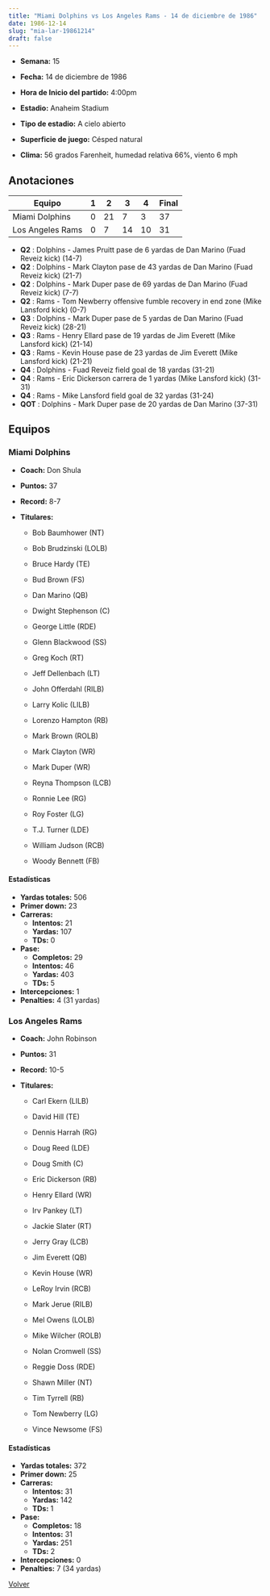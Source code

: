 ```yaml
---
title: "Miami Dolphins vs Los Angeles Rams - 14 de diciembre de 1986"
date: 1986-12-14
slug: "mia-lar-19861214"
draft: false
---
```


* **Semana:** 15
* **Fecha:** 14 de diciembre de 1986

* **Hora de Inicio del partido:** 4:00pm
* **Estadio:** Anaheim Stadium
* **Tipo de estadio:** A cielo abierto
* **Superficie de juego:** Césped natural
* **Clima:** 56 grados Farenheit, humedad relativa 66%, viento 6 mph





## Anotaciones
| Equipo | 1 | 2 | 3 | 4 | Final |
|--------|---|---|---|---|-------|
| Miami Dolphins  | 0 | 21 | 7 | 3  | 37 |
| Los Angeles Rams  | 0 | 7 | 14 | 10  | 31 |
* **Q2** : Dolphins - James Pruitt pase de 6 yardas de Dan Marino (Fuad Reveiz kick) (14-7)
* **Q2** : Dolphins - Mark Clayton pase de 43 yardas de Dan Marino (Fuad Reveiz kick) (21-7)
* **Q2** : Dolphins - Mark Duper pase de 69 yardas de Dan Marino (Fuad Reveiz kick) (7-7)
* **Q2** : Rams - Tom Newberry offensive fumble recovery in end zone (Mike Lansford kick) (0-7)
* **Q3** : Dolphins - Mark Duper pase de 5 yardas de Dan Marino (Fuad Reveiz kick) (28-21)
* **Q3** : Rams - Henry Ellard pase de 19 yardas de Jim Everett (Mike Lansford kick) (21-14)
* **Q3** : Rams - Kevin House pase de 23 yardas de Jim Everett (Mike Lansford kick) (21-21)
* **Q4** : Dolphins - Fuad Reveiz field goal de 18 yardas (31-21)
* **Q4** : Rams - Eric Dickerson carrera de 1 yardas (Mike Lansford kick) (31-31)
* **Q4** : Rams - Mike Lansford field goal de 32 yardas (31-24)
* **QOT** : Dolphins - Mark Duper pase de 20 yardas de Dan Marino (37-31)


## Equipos


### Miami Dolphins
* **Coach:** Don Shula
* **Puntos:** 37
* **Record:** 8-7
* **Titulares:** 

  * Bob Baumhower (NT) 

  * Bob Brudzinski (LOLB) 

  * Bruce Hardy (TE) 

  * Bud Brown (FS) 

  * Dan Marino (QB) 

  * Dwight Stephenson (C) 

  * George Little (RDE) 

  * Glenn Blackwood (SS) 

  * Greg Koch (RT) 

  * Jeff Dellenbach (LT) 

  * John Offerdahl (RILB) 

  * Larry Kolic (LILB) 

  * Lorenzo Hampton (RB) 

  * Mark Brown (ROLB) 

  * Mark Clayton (WR) 

  * Mark Duper (WR) 

  * Reyna Thompson (LCB) 

  * Ronnie Lee (RG) 

  * Roy Foster (LG) 

  * T.J. Turner (LDE) 

  * William Judson (RCB) 

  * Woody Bennett (FB) 

#### Estadísticas
* **Yardas totales:** 506
* **Primer down:** 23
* **Carreras:**
  * **Intentos:** 21
  * **Yardas:** 107
  * **TDs:** 0
* **Pase:**
  * **Completos:** 29
  * **Intentos:** 46
  * **Yardas:** 403
  * **TDs:** 5
* **Intercepciones:** 1
* **Penalties:** 4 (31 yardas)

### Los Angeles Rams
* **Coach:** John Robinson
* **Puntos:** 31
* **Record:** 10-5
* **Titulares:** 

  * Carl Ekern (LILB) 

  * David Hill (TE) 

  * Dennis Harrah (RG) 

  * Doug Reed (LDE) 

  * Doug Smith (C) 

  * Eric Dickerson (RB) 

  * Henry Ellard (WR) 

  * Irv Pankey (LT) 

  * Jackie Slater (RT) 

  * Jerry Gray (LCB) 

  * Jim Everett (QB) 

  * Kevin House (WR) 

  * LeRoy Irvin (RCB) 

  * Mark Jerue (RILB) 

  * Mel Owens (LOLB) 

  * Mike Wilcher (ROLB) 

  * Nolan Cromwell (SS) 

  * Reggie Doss (RDE) 

  * Shawn Miller (NT) 

  * Tim Tyrrell (RB) 

  * Tom Newberry (LG) 

  * Vince Newsome (FS) 

#### Estadísticas
* **Yardas totales:** 372
* **Primer down:** 25
* **Carreras:**
  * **Intentos:** 31
  * **Yardas:** 142
  * **TDs:** 1
* **Pase:**
  * **Completos:** 18
  * **Intentos:** 31
  * **Yardas:** 251
  * **TDs:** 2
* **Intercepciones:** 0
* **Penalties:** 7 (34 yardas)


[Volver](/historia/1986)
